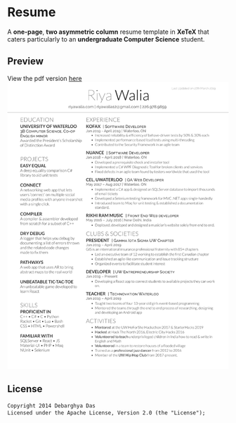 Resume
=========================

A **one-page**, **two asymmetric column** resume template in **XeTeX** that caters particularly to an **undergraduate Computer Science** student.

## Preview

View the pdf version [here](riyawalia.com\resume.pdf)
![alt tag](MacFonts\RiyaLaTexResume-1.png)




## License
    Copyright 2014 Debarghya Das
    Licensed under the Apache License, Version 2.0 (the "License");
